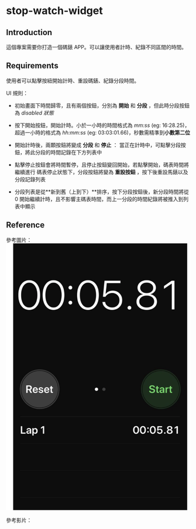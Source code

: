 # stop-watch-widget

## Introduction

這個專案需要你打造一個碼錶 APP。可以讓使用者計時、紀錄不同區間的時間。

## Requirements

使用者可以點擊按紐開始計時、重設碼錶、紀錄分段時間。

UI 規則：

- 初始畫面下時間歸零，且有兩個按鈕，分別為 **開始** 和 **分段** ，但此時分段按鈕為 _disabled 狀態_

- 按下開始按鈕，開始計時。小於一小時的時間格式為 _mm:ss_ (eg: 16:28.25)，超過一小時的格式為 _hh:mm:ss_ (eg: 03:03:01.66)，秒數需精準到**小數第二位**

- 開始計時後，兩顆按鈕將變成 **分段** 和 **停止** ：
  當正在計時中，可點擊分段按鈕，將此分段的時間記錄在下方列表中

- 點擊停止按鈕會將時間暫停，且停止按鈕變回開始，若點擊開始，碼表時間將繼續進行
  碼表停止狀態下，分段按鈕將變為 **重設按鈕** ，按下後重設馬錶以及分段記錄列表
- 分段列表是從**新到舊（上到下）**排序，按下分段按鈕後，新分段時間將從 0 開始繼續計時，且不影響主碼表時間，而上一分段的時間紀錄將被推入到列表中顯示

## Reference

參考圖片：
![碼表](public/stop-watch-ui.png)

參考影片：

